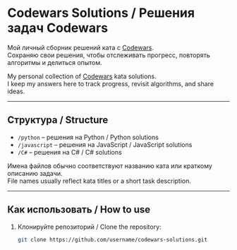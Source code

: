 # Codewars Solutions / Решения задач Codewars

Мой личный сборник решений ката с [Codewars](https://www.codewars.com).  
Сохраняю свои решения, чтобы отслеживать прогресс, повторять алгоритмы и делиться опытом.

My personal collection of [Codewars](https://www.codewars.com) kata solutions.  
I keep my answers here to track progress, revisit algorithms, and share ideas.

---

## Структура / Structure

- `/python` – решения на Python / Python solutions  
- `/javascript` – решения на JavaScript / JavaScript solutions  
- `/C#` – решения на C# / C# solutions  

Имена файлов обычно соответствуют названию ката или краткому описанию задачи.  
File names usually reflect kata titles or a short task description.

---

## Как использовать / How to use

1. Клонируйте репозиторий / Clone the repository:
   ```bash
   git clone https://github.com/username/codewars-solutions.git
